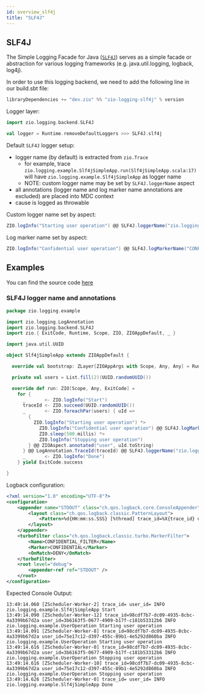 ```yaml
---
id: overview_slf4j
title: "SLF4J"
---
```


## SLF4J

The Simple Logging Facade for Java ([`SLF4J`](https://www.slf4j.org/)) serves as a simple facade or abstraction for various logging frameworks (e.g. java.util.logging, logback, log4j).

In order to use this logging backend, we need to add the following line in our build.sbt file:

```scala
libraryDependencies += "dev.zio" %% "zio-logging-slf4j" % version
```

Logger layer:

```scala
import zio.logging.backend.SLF4J

val logger = Runtime.removeDefaultLoggers >>> SLF4J.slf4j
```

Default `SLF4J` logger setup:
* logger name (by default)  is extracted from `zio.Trace`
    * for example, trace `zio.logging.example.Slf4jSimpleApp.run(Slf4jSimpleApp.scala:17)` will have `zio.logging.example.Slf4jSimpleApp` as logger name
    * NOTE: custom logger name may be set by `SLF4J.loggerName` aspect
* all annotations (logger name and log marker name annotations are excluded) are placed into MDC context
* cause is logged as throwable

Custom logger name set by aspect:

```scala
ZIO.logInfo("Starting user operation") @@ SLF4J.loggerName("zio.logging.example.UserOperation")
```

Log marker name set by aspect:

```scala
ZIO.logInfo("Confidential user operation") @@ SLF4J.logMarkerName("CONFIDENTIAL")
```


## Examples

You can find the source code [here](https://github.com/zio/zio-logging/tree/master/examples/src/main/scala/zio/logging/example)


### SLF4J logger name and annotations

```scala
package zio.logging.example

import zio.logging.LogAnnotation
import zio.logging.backend.SLF4J
import zio.{ ExitCode, Runtime, Scope, ZIO, ZIOAppDefault, _ }

import java.util.UUID

object Slf4jSimpleApp extends ZIOAppDefault {

  override val bootstrap: ZLayer[ZIOAppArgs with Scope, Any, Any] = Runtime.removeDefaultLoggers >>> SLF4J.slf4j

  private val users = List.fill(2)(UUID.randomUUID())

  override def run: ZIO[Scope, Any, ExitCode] =
    for {
      _       <- ZIO.logInfo("Start")
      traceId <- ZIO.succeed(UUID.randomUUID())
      _       <- ZIO.foreachPar(users) { uId =>
        {
          ZIO.logInfo("Starting user operation") *>
            ZIO.logInfo("Confidential user operation") @@ SLF4J.logMarkerName("CONFIDENTIAL") *>
            ZIO.sleep(500.millis) *>
            ZIO.logInfo("Stopping user operation")
        } @@ ZIOAspect.annotated("user", uId.toString)
      } @@ LogAnnotation.TraceId(traceId) @@ SLF4J.loggerName("zio.logging.example.UserOperation")
      _       <- ZIO.logInfo("Done")
    } yield ExitCode.success

}
```

Logback configuration:

```xml
<?xml version="1.0" encoding="UTF-8"?>
<configuration>
    <appender name="STDOUT" class="ch.qos.logback.core.ConsoleAppender">
        <layout class="ch.qos.logback.classic.PatternLayout">
            <Pattern>%d{HH:mm:ss.SSS} [%thread] trace_id=%X{trace_id} user_id=%X{user} %-5level %logger{36} %msg%n</Pattern>
        </layout>
    </appender>
    <turboFilter class="ch.qos.logback.classic.turbo.MarkerFilter">
        <Name>CONFIDENTIAL_FILTER</Name>
        <Marker>CONFIDENTIAL</Marker>
        <OnMatch>DENY</OnMatch>
    </turboFilter>
    <root level="debug">
        <appender-ref ref="STDOUT" />
    </root>
</configuration>
```

Expected Console Output:
```
13:49:14.060 [ZScheduler-Worker-2] trace_id= user_id= INFO  zio.logging.example.Slf4jSimpleApp Start
13:49:14.090 [ZScheduler-Worker-12] trace_id=98cdf7b7-dc09-4935-8cbc-4a3399b67d2a user_id=3b6163f5-0677-4909-b17f-c181b53312b6 INFO  zio.logging.example.UserOperation Starting user operation
13:49:14.091 [ZScheduler-Worker-8] trace_id=98cdf7b7-dc09-4935-8cbc-4a3399b67d2a user_id=75e17c12-d397-455c-89b1-4e5292d860ba INFO  zio.logging.example.UserOperation Starting user operation
13:49:14.616 [ZScheduler-Worker-0] trace_id=98cdf7b7-dc09-4935-8cbc-4a3399b67d2a user_id=3b6163f5-0677-4909-b17f-c181b53312b6 INFO  zio.logging.example.UserOperation Stopping user operation
13:49:14.616 [ZScheduler-Worker-10] trace_id=98cdf7b7-dc09-4935-8cbc-4a3399b67d2a user_id=75e17c12-d397-455c-89b1-4e5292d860ba INFO  zio.logging.example.UserOperation Stopping user operation
13:49:14.626 [ZScheduler-Worker-0] trace_id= user_id= INFO  zio.logging.example.Slf4jSimpleApp Done
```
